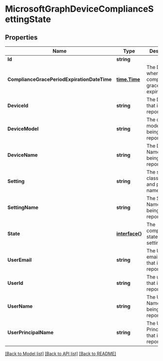 # MicrosoftGraphDeviceComplianceSettingState

## Properties

Name | Type | Description | Notes
------------ | ------------- | ------------- | -------------
**Id** | **string** |  | [optional] 
**ComplianceGracePeriodExpirationDateTime** | [**time.Time**](time.Time.md) | The DateTime when device compliance grace period expires | [optional] 
**DeviceId** | **string** | The Device Id that is being reported | [optional] 
**DeviceModel** | **string** | The device model that is being reported | [optional] 
**DeviceName** | **string** | The Device Name that is being reported | [optional] 
**Setting** | **string** | The setting class name and property name. | [optional] 
**SettingName** | **string** | The Setting Name that is being reported | [optional] 
**State** | [**interface{}**](.md) | The compliance state of the setting | [optional] 
**UserEmail** | **string** | The User email address that is being reported | [optional] 
**UserId** | **string** | The user Id that is being reported | [optional] 
**UserName** | **string** | The User Name that is being reported | [optional] 
**UserPrincipalName** | **string** | The User PrincipalName that is being reported | [optional] 

[[Back to Model list]](../README.md#documentation-for-models) [[Back to API list]](../README.md#documentation-for-api-endpoints) [[Back to README]](../README.md)


